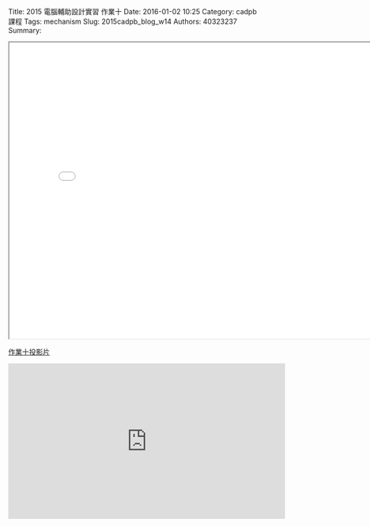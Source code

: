 Title: 2015 電腦輔助設計實習 作業十
Date: 2016-01-02 10:25
Category: cadpb 課程
Tags: mechanism
Slug: 2015cadpb_blog_w14
Authors: 40323237
Summary: 


<iframe src="cadp_w14_lecture.html" width="800" height="600"></iframe>

<p><a href="cadp_w14_lecture.html" target="_blank">作業十投影片</a></p>

<iframe width="560" height="315" src="https://www.youtube.com/embed/9sznwuX1EZQ?list=PLmJA9vLg0S8MObio8WXcT5ew_De8AsFOe" frameborder="0" allowfullscreen></iframe>

